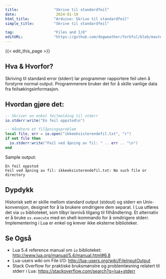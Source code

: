 ```yaml
---
title:                "Skrive til standardfeil"
date:                  2024-01-19
html_title:           "Arduino: Skrive til standardfeil"
simple_title:         "Skrive til standardfeil"

tag:                  "Files and I/O"
editURL:              "https://github.com/dogweather/forkful/blob/master/content/no/lua/writing-to-standard-error.md"
---
```


{{< edit_this_page >}}

## Hva & Hvorfor?
Skriving til standard error (stderr) lar programmer rapportere feil uten å forstyrre normal output. Programmerere bruker det for å skille vanlige data fra feilsøkingsinformasjon.

## Hvordan gjøre det:
```Lua
-- Skriver en enkel feilmelding til stderr
io.stderr:write("En feil oppstod\n")

-- Håndtere et filåpningsproblem
local file, err = io.open("ikkeeksisterendefil.txt", "r")
if not file then
  io.stderr:write("Feil ved åpning av fil: " .. err .. "\n")
end
```
Sample output:
```
En feil oppstod
Feil ved åpning av fil: ikkeeksisterendefil.txt: No such file or directory
```

## Dypdykk
Historisk sett er skille mellom standard output (stdout) og stderr en Unix-konvensjon, designet for å la brukere omdirigere dem separat. I Lua utføres det via `io` biblioteket, som tilbyr lavnivå tilgang til filhåndtering. Et alternativ er å bruke `os.execute` med en shell-kommando for å omdirigere stderr. Implementering i Lua er enkel og krever ikke eksterne biblioteker.

## Se Også
- Lua 5.4 reference manual om `io` biblioteket: http://www.lua.org/manual/5.4/manual.html#6.8
- Lua-users wiki om File I/O: http://lua-users.org/wiki/FileInputOutput
- Stack Overflow for praktiske bruksmønstre og problemløsning relatert til stderr i Lua: https://stackoverflow.com/search?q=lua+stderr
